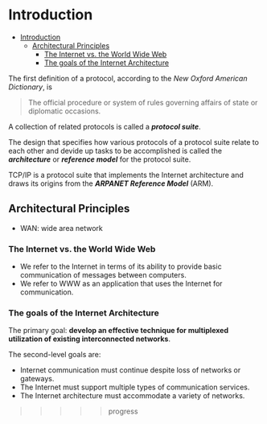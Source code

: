 # Introduction

- [Introduction](#introduction)
  - [Architectural Principles](#architectural-principles)
    - [The Internet vs. the World Wide Web](#the-internet-vs-the-world-wide-web)
    - [The goals of the Internet Architecture](#the-goals-of-the-internet-architecture)

The first definition of a protocol, according to the *New Oxford American
Dictionary*, is

> The official procedure or system of rules governing affairs of state or
> diplomatic occasions.

A collection of related protocols is called a ***protocol suite***.

The design that specifies how various protocols of a protocol suite relate to
each other and devide up tasks to be accomplished is called the
***architecture*** or ***reference model*** for the protocol suite.

TCP/IP is a protocol suite that implements the Internet architecture and draws
its origins from the ***ARPANET Reference Model*** (ARM).

## Architectural Principles

- WAN: wide area network

### The Internet vs. the World Wide Web

- We refer to the Internet in terms of its ability to provide basic
  communication of messages between computers.
- We refer to WWW as an application that uses the Internet for communication.

### The goals of the Internet Architecture

The primary goal: **develop an effective technique for multiplexed utilization
of existing interconnected networks**.

The second-level goals are:

- Internet communication must continue despite loss of networks or gateways.
- The Internet must support multiple types of communication services.
- The Internet architecture must accommodate a variety of networks.

>>>>> progress
